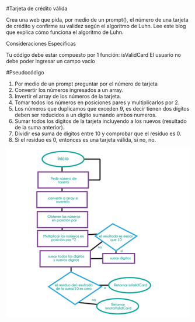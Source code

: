#Tarjeta de crédito válida

Crea una web que pida, por medio de un prompt(), el número de una tarjeta de crédito y confirme su validez según el algoritmo de Luhn. Lee este blog que explica cómo funciona el algoritmo de Luhn.

Consideraciones Específicas

Tu código debe estar compuesto por 1 función: isValidCard
El usuario no debe poder ingresar un campo vacío

#Pseudocódigo

1. Por medio de un prompt preguntar por el número de tarjeta
2. Convertir los números ingresados a un array. 
3. Invertir el array de los números de la tarjeta.
4. Tomar todos los números en posiciones pares y multiplicarlos por 2.
5. Los números que duplicamos que exceden 9, es decir tienen dos dígitos deben ser reducidos a un dígito sumando ambos numeros.
6. Sumar todos los digitos de la tarjeta incluyendo a los nuevos (resultado de la suma anterior).
7. Dividir esa suma de digitos entre 10 y comprobar que el residuo es 0.
8. Si el residuo es 0, entonces es una tarjeta válida, si no, no.

 ![Diagrama De Flujo](diagramaIsValidCard.jpg)